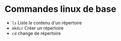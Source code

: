 # Commandes linux de base


- `ls` Liste le contenu d'un répertoire
- `mkdir` Créer un répertoire
- `cd` change de répertoire
